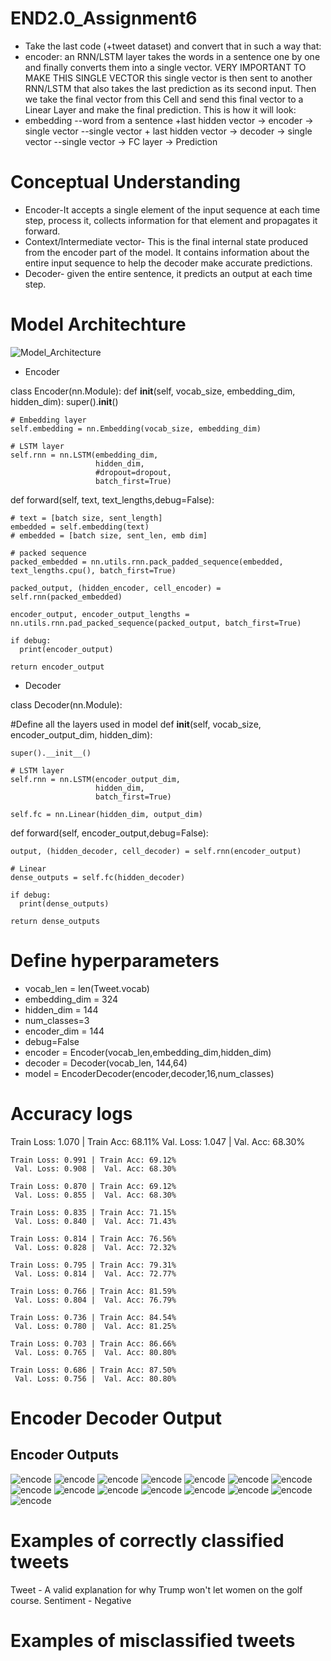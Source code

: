 # END2.0_Assignment6

- Take the last code  (+tweet dataset) and convert that in such a way that:
- encoder: an RNN/LSTM layer takes the words in a sentence one by one and finally converts them into a single vector. VERY IMPORTANT TO MAKE THIS SINGLE VECTOR
this single vector is then sent to another RNN/LSTM that also takes the last prediction as its second input. Then we take the final vector from this Cell
and send this final vector to a Linear Layer and make the final prediction. 
This is how it will look:
- embedding
--word from a sentence +last hidden vector -> encoder -> single vector
--single vector + last hidden vector -> decoder -> single vector
--single vector -> FC layer -> Prediction


# Conceptual Understanding

- Encoder-It accepts a single element of the input sequence at each time step, process it, collects information for that element and propagates it forward.
- Context/Intermediate vector- This is the final internal state produced from the encoder part of the model. It contains information about the entire input sequence to help the decoder make accurate predictions.
- Decoder- given the entire sentence, it predicts an output at each time step.


# Model Architechture
![Model_Architecture](Model_Architecture.png)

- Encoder

class Encoder(nn.Module):
  def __init__(self, vocab_size, embedding_dim, hidden_dim):
    super().__init__()          
    
    # Embedding layer
    self.embedding = nn.Embedding(vocab_size, embedding_dim)
    
    # LSTM layer
    self.rnn = nn.LSTM(embedding_dim, 
                       hidden_dim,
                       #dropout=dropout,
                       batch_first=True)


  def forward(self, text, text_lengths,debug=False):
    
    # text = [batch size, sent_length]
    embedded = self.embedding(text)
    # embedded = [batch size, sent_len, emb dim]
  
    # packed sequence
    packed_embedded = nn.utils.rnn.pack_padded_sequence(embedded, text_lengths.cpu(), batch_first=True)
    
    packed_output, (hidden_encoder, cell_encoder) = self.rnn(packed_embedded)

    encoder_output, encoder_output_lengths = nn.utils.rnn.pad_packed_sequence(packed_output, batch_first=True)
    
    if debug:
      print(encoder_output)

    return encoder_output

- Decoder

class Decoder(nn.Module):

#Define all the layers used in model
  def __init__(self, vocab_size, encoder_output_dim, hidden_dim):
    
    super().__init__()          
    
    # LSTM layer
    self.rnn = nn.LSTM(encoder_output_dim, 
                       hidden_dim, 
                       batch_first=True)

    self.fc = nn.Linear(hidden_dim, output_dim)


  def forward(self, encoder_output,debug=False):
    
    output, (hidden_decoder, cell_decoder) = self.rnn(encoder_output)

    # Linear
    dense_outputs = self.fc(hidden_decoder)   
    
    if debug:
      print(dense_outputs)

    return dense_outputs

# Define hyperparameters
- vocab_len = len(Tweet.vocab)
- embedding_dim = 324
- hidden_dim = 144
- num_classes=3
- encoder_dim = 144
- debug=False
- encoder = Encoder(vocab_len,embedding_dim,hidden_dim)
- decoder = Decoder(vocab_len, 144,64)
- model = EncoderDecoder(encoder,decoder,16,num_classes)

# Accuracy logs

Train Loss: 1.070 | Train Acc: 68.11%
	 Val. Loss: 1.047 |  Val. Acc: 68.30% 

	Train Loss: 0.991 | Train Acc: 69.12%
	 Val. Loss: 0.908 |  Val. Acc: 68.30% 

	Train Loss: 0.870 | Train Acc: 69.12%
	 Val. Loss: 0.855 |  Val. Acc: 68.30% 

	Train Loss: 0.835 | Train Acc: 71.15%
	 Val. Loss: 0.840 |  Val. Acc: 71.43% 

	Train Loss: 0.814 | Train Acc: 76.56%
	 Val. Loss: 0.828 |  Val. Acc: 72.32% 

	Train Loss: 0.795 | Train Acc: 79.31%
	 Val. Loss: 0.814 |  Val. Acc: 72.77% 

	Train Loss: 0.766 | Train Acc: 81.59%
	 Val. Loss: 0.804 |  Val. Acc: 76.79% 

	Train Loss: 0.736 | Train Acc: 84.54%
	 Val. Loss: 0.780 |  Val. Acc: 81.25% 

	Train Loss: 0.703 | Train Acc: 86.66%
	 Val. Loss: 0.765 |  Val. Acc: 80.80% 

	Train Loss: 0.686 | Train Acc: 87.50%
	 Val. Loss: 0.756 |  Val. Acc: 80.80%

# Encoder Decoder Output

## Encoder Outputs
![encode](time_step0.PNG)
![encode](time_step1.PNG)
![encode](time_step2.PNG)
![encode](time_step3.PNG)
![encode](time_step4.PNG)
![encode](time_step5.PNG)
![encode](time_step6.PNG)
![encode](time_step7.PNG)
![encode](time_step8.PNG)
![encode](time_step9.PNG)
![encode](time_step10.PNG)
![encode](time_step11.PNG)
![encode](time_step12.PNG)
![encode](time_step13.PNG)
![encode](time_step14.PNG)

# Examples of correctly classified tweets

Tweet - A valid explanation for why Trump won't let women on the golf course.
Sentiment - Negative

# Examples of misclassified tweets

